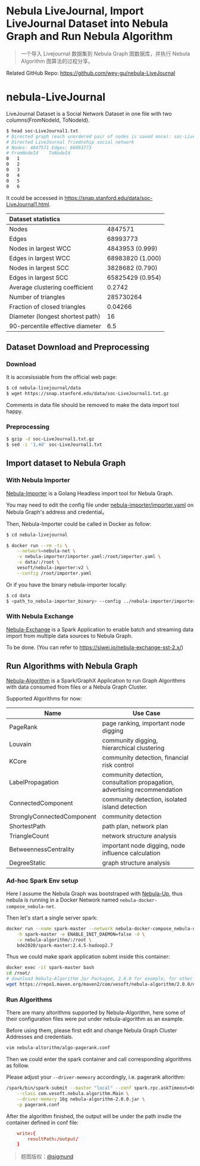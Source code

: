 # Nebula LiveJournal, Import LiveJournal Dataset into Nebula Graph and Run Nebula Algorithm



> 一个导入 Livejournal 数据集到 Nebula Graph 图数据库，并执行 Nebula Algorithm 图算法的过程分享。

<!--more-->

Related GitHub Repo: https://github.com/wey-gu/nebula-LiveJournal



# nebula-LiveJournal

LiveJournal Dataset is a Social Network Dataset in one file with two columns(FromNodeId, ToNodeId).

```bash
$ head soc-LiveJournal1.txt
# Directed graph (each unordered pair of nodes is saved once): soc-LiveJournal1.txt
# Directed LiveJournal friednship social network
# Nodes: 4847571 Edges: 68993773
# FromNodeId	ToNodeId
0	1
0	2
0	3
0	4
0	5
0	6
```

It could be accessed in https://snap.stanford.edu/data/soc-LiveJournal1.html.

| Dataset statistics               |                  |
| :------------------------------- | ---------------- |
| Nodes                            | 4847571          |
| Edges                            | 68993773         |
| Nodes in largest WCC             | 4843953 (0.999)  |
| Edges in largest WCC             | 68983820 (1.000) |
| Nodes in largest SCC             | 3828682 (0.790)  |
| Edges in largest SCC             | 65825429 (0.954) |
| Average clustering coefficient   | 0.2742           |
| Number of triangles              | 285730264        |
| Fraction of closed triangles     | 0.04266          |
| Diameter (longest shortest path) | 16               |
| 90-percentile effective diameter | 6.5              |

## Dataset Download and Preprocessing

### Download

It is accesissiable from the official web page:

```bash
$ cd nebula-livejournal/data
$ wget https://snap.stanford.edu/data/soc-LiveJournal1.txt.gz
```

Comments in data file should be removed to make the data import tool happy.

### Preprocessing

```bash
$ gzip -d soc-LiveJournal1.txt.gz
$ sed -i '1,4d' soc-LiveJournal1.txt
```

## Import dataset to Nebula Graph

### With Nebula Importer

[Nebula-Importer](https://github.com/vesoft-inc/nebula-importer) is a Golang Headless import tool for Nebula Graph.

You may need to edit the config file under [nebula-importer/importer.yaml](nebula-importer/importer.yaml) on Nebula Graph's address and credential。

Then, Nebula-Importer could be called in Docker as follow:

```bash
$ cd nebula-livejournal

$ docker run --rm -ti \
    --network=nebula-net \
    -v nebula-importer/importer.yaml:/root/importer.yaml \
    -v data/:/root \
    vesoft/nebula-importer:v2 \
    --config /root/importer.yaml
```

Or if you have the binary nebula-importer locally:

```bash
$ cd data
$ <path_to_nebula-importer_binary> --config ../nebula-importer/importer.yaml
```



### With Nebula Exchange

[Nebula-Exchange](https://github.com/vesoft-inc/nebula-spark-utils/tree/master/nebula-exchange) is a Spark Application to enable batch and streaming data import from multiple data sources to Nebula Graph.

To be done. (You can refer to https://siwei.io/nebula-exchange-sst-2.x/)

## Run Algorithms with Nebula Graph

[Nebula-Algorithm](https://github.com/vesoft-inc/nebula-spark-utils/tree/master/nebula-algorithm) is a Spark/GraphX Application to run Graph Algorithms with data consumed from files or a Nebula Graph Cluster.

Supported Algorithms for now:

| Name                       | Use Case                                                     |
| -------------------------- | ------------------------------------------------------------ |
| PageRank                   | page ranking, important node digging                         |
| Louvain                    | community digging, hierarchical clustering                   |
| KCore                      | community detection, financial risk control                  |
| LabelPropagation           | community detection, consultation propagation, advertising recommendation |
| ConnectedComponent         | community detection, isolated island detection               |
| StronglyConnectedComponent | community detection                                          |
| ShortestPath               | path plan, network plan                                      |
| TriangleCount              | network structure analysis                                   |
| BetweennessCentrality      | important node digging, node influence calculation           |
| DegreeStatic               | graph structure analysis                                     |

### Ad-hoc Spark Env setup

Here I assume the Nebula Graph was bootstraped with [Nebula-Up](https://github.com/wey-gu/nebula-up), thus nebula is running in a Docker Network named `nebula-docker-compose_nebula-net`.

Then let's start a single server spark:

```bash
docker run --name spark-master --network nebula-docker-compose_nebula-net \
    -h spark-master -e ENABLE_INIT_DAEMON=false -d \
    -v nebula-algorithm/:/root \
    bde2020/spark-master:2.4.5-hadoop2.7
```

Thus we could make spark application submt inside this container:

```bash
docker exec -it spark-master bash
cd /root/
# download Nebula-Algorithm Jar Packagem, 2.0.0 for example, for other versions, refer to nebula-algorithm github repo and documentations.
wget https://repo1.maven.org/maven2/com/vesoft/nebula-algorithm/2.0.0/nebula-algorithm-2.0.0.jar
```

### Run Algorithms

There are many altorithms supported by Nebula-Algorithm, here some of their configuration files were put under nebula-algorithm as an example.

Before using them, please first edit and change Nebula Graph Cluster Addresses and credentials.

```bash
vim nebula-altorithm/algo-pagerank.conf
```

Then we could enter the spark container and call corresponding algorithms as follow.

Please adjust your `--driver-memeory` accordingly, i.e. pagerank altorithm:

```bash
/spark/bin/spark-submit --master "local" --conf spark.rpc.askTimeout=6000s \
    --class com.vesoft.nebula.algorithm.Main \
    --driver-memory 16g nebula-algorithm-2.0.0.jar \
    -p pagerank.conf
```

After the algorithm finished, the output will be under the path insdie the container defined in conf file:

```toml
    write:{
        resultPath:/output/
    }
```



> 题图版权：[@sigmund](https://unsplash.com/photos/eTgMFFzroGc) 


